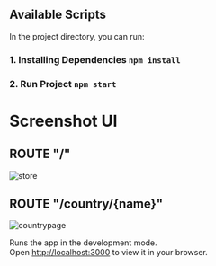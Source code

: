 ## Available Scripts

In the project directory, you can run:

### 1. Installing Dependencies `npm install`

### 2. Run Project `npm start`

# Screenshot UI

## ROUTE "/"
![store](https://user-images.githubusercontent.com/45417820/174647377-d1b4c90f-39e3-48b3-a774-d8582ce02808.png)

## ROUTE "/country/{name}"
![countrypage](https://user-images.githubusercontent.com/45417820/174647651-769af62c-5881-475e-9a4d-a3a9dd976f55.png)



Runs the app in the development mode.\
Open [http://localhost:3000](http://localhost:3000) to view it in your browser.



